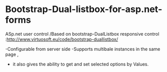 Bootstrap-Dual-listbox-for-asp.net-forms
========================================

ASp.net user control /Based on bootstrap-DualListbox responsive control :http://www.virtuosoft.eu/code/bootstrap-duallistbox/ 

-Configurable from server side 
-Supports multibale instances in the same page ,

- it also gives the ability to get and set selected options by Values.
